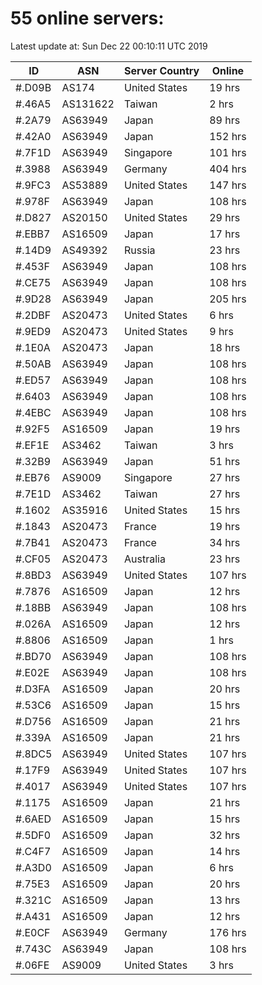 # 55 online servers:

Latest update at: Sun Dec 22 00:10:11 UTC 2019

| ID | ASN | Server Country | Online |
| -- | --- | -------------- | ------ |
| #.D09B | AS174 | United States | 19 hrs |
| #.46A5 | AS131622 | Taiwan | 2 hrs |
| #.2A79 | AS63949 | Japan | 89 hrs |
| #.42A0 | AS63949 | Japan | 152 hrs |
| #.7F1D | AS63949 | Singapore | 101 hrs |
| #.3988 | AS63949 | Germany | 404 hrs |
| #.9FC3 | AS53889 | United States | 147 hrs |
| #.978F | AS63949 | Japan | 108 hrs |
| #.D827 | AS20150 | United States | 29 hrs |
| #.EBB7 | AS16509 | Japan | 17 hrs |
| #.14D9 | AS49392 | Russia | 23 hrs |
| #.453F | AS63949 | Japan | 108 hrs |
| #.CE75 | AS63949 | Japan | 108 hrs |
| #.9D28 | AS63949 | Japan | 205 hrs |
| #.2DBF | AS20473 | United States | 6 hrs |
| #.9ED9 | AS20473 | United States | 9 hrs |
| #.1E0A | AS20473 | Japan | 18 hrs |
| #.50AB | AS63949 | Japan | 108 hrs |
| #.ED57 | AS63949 | Japan | 108 hrs |
| #.6403 | AS63949 | Japan | 108 hrs |
| #.4EBC | AS63949 | Japan | 108 hrs |
| #.92F5 | AS16509 | Japan | 19 hrs |
| #.EF1E | AS3462 | Taiwan | 3 hrs |
| #.32B9 | AS63949 | Japan | 51 hrs |
| #.EB76 | AS9009 | Singapore | 27 hrs |
| #.7E1D | AS3462 | Taiwan | 27 hrs |
| #.1602 | AS35916 | United States | 15 hrs |
| #.1843 | AS20473 | France | 19 hrs |
| #.7B41 | AS20473 | France | 34 hrs |
| #.CF05 | AS20473 | Australia | 23 hrs |
| #.8BD3 | AS63949 | United States | 107 hrs |
| #.7876 | AS16509 | Japan | 12 hrs |
| #.18BB | AS63949 | Japan | 108 hrs |
| #.026A | AS16509 | Japan | 12 hrs |
| #.8806 | AS16509 | Japan | 1 hrs |
| #.BD70 | AS63949 | Japan | 108 hrs |
| #.E02E | AS63949 | Japan | 108 hrs |
| #.D3FA | AS16509 | Japan | 20 hrs |
| #.53C6 | AS16509 | Japan | 15 hrs |
| #.D756 | AS16509 | Japan | 21 hrs |
| #.339A | AS16509 | Japan | 21 hrs |
| #.8DC5 | AS63949 | United States | 107 hrs |
| #.17F9 | AS63949 | United States | 107 hrs |
| #.4017 | AS63949 | United States | 107 hrs |
| #.1175 | AS16509 | Japan | 21 hrs |
| #.6AED | AS16509 | Japan | 15 hrs |
| #.5DF0 | AS16509 | Japan | 32 hrs |
| #.C4F7 | AS16509 | Japan | 14 hrs |
| #.A3D0 | AS16509 | Japan | 6 hrs |
| #.75E3 | AS16509 | Japan | 20 hrs |
| #.321C | AS16509 | Japan | 13 hrs |
| #.A431 | AS16509 | Japan | 12 hrs |
| #.E0CF | AS63949 | Germany | 176 hrs |
| #.743C | AS63949 | Japan | 108 hrs |
| #.06FE | AS9009 | United States | 3 hrs |

